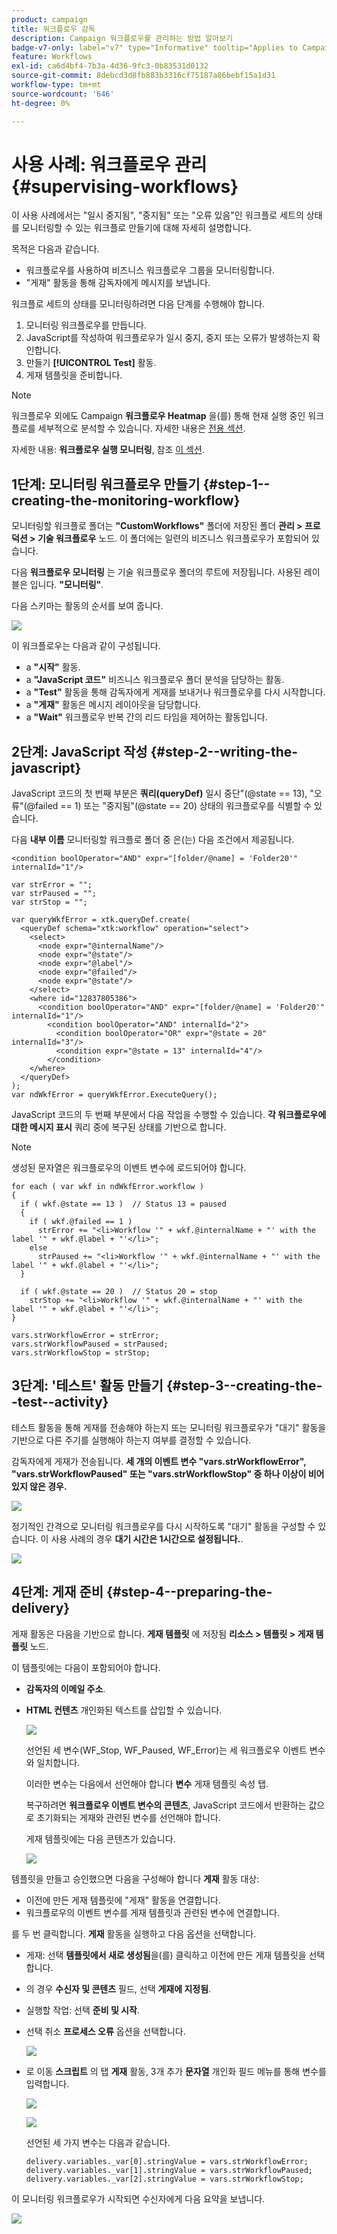 ```yaml
---
product: campaign
title: 워크플로우 감독
description: Campaign 워크플로우를 관리하는 방법 알아보기
badge-v7-only: label="v7" type="Informative" tooltip="Applies to Campaign Classic v7 only"
feature: Workflows
exl-id: ca6d4bf4-7b3a-4d36-9fc3-0b83531d0132
source-git-commit: 8debcd3d8fb883b3316cf75187a86bebf15a1d31
workflow-type: tm+mt
source-wordcount: '646'
ht-degree: 0%

---
```


# 사용 사례: 워크플로우 관리{#supervising-workflows}



이 사용 사례에서는 &quot;일시 중지됨&quot;, &quot;중지됨&quot; 또는 &quot;오류 있음&quot;인 워크플로 세트의 상태를 모니터링할 수 있는 워크플로 만들기에 대해 자세히 설명합니다.

목적은 다음과 같습니다.

* 워크플로우를 사용하여 비즈니스 워크플로우 그룹을 모니터링합니다.
* &quot;게재&quot; 활동을 통해 감독자에게 메시지를 보냅니다.

워크플로 세트의 상태를 모니터링하려면 다음 단계를 수행해야 합니다.

1. 모니터링 워크플로우를 만듭니다.
1. JavaScript를 작성하여 워크플로우가 일시 중지, 중지 또는 오류가 발생하는지 확인합니다.
1. 만들기 **[!UICONTROL Test]** 활동.
1. 게재 템플릿을 준비합니다.

>[!NOTE]
>
>워크플로우 외에도 Campaign **워크플로우 Heatmap** 을(를) 통해 현재 실행 중인 워크플로를 세부적으로 분석할 수 있습니다. 자세한 내용은 [전용 섹션](heatmap.md).
>
>자세한 내용: **워크플로우 실행 모니터링**, 참조 [이 섹션](monitoring-workflow-execution.md).

## 1단계: 모니터링 워크플로우 만들기 {#step-1--creating-the-monitoring-workflow}

모니터링할 워크플로 폴더는 **&quot;CustomWorkflows&quot;** 폴더에 저장된 폴더 **관리 > 프로덕션 > 기술 워크플로우** 노드. 이 폴더에는 일련의 비즈니스 워크플로우가 포함되어 있습니다.

다음 **워크플로우 모니터링** 는 기술 워크플로우 폴더의 루트에 저장됩니다. 사용된 레이블은 입니다. **&quot;모니터링&quot;**.

다음 스키마는 활동의 순서를 보여 줍니다.

![](assets/uc_monitoring_workflow_overview.png)

이 워크플로우는 다음과 같이 구성됩니다.

* a **&quot;시작&quot;** 활동.
* a **&quot;JavaScript 코드&quot;** 비즈니스 워크플로우 폴더 분석을 담당하는 활동.
* a **&quot;Test&quot;** 활동을 통해 감독자에게 게재를 보내거나 워크플로우를 다시 시작합니다.
* a **&quot;게재&quot;** 활동은 메시지 레이아웃을 담당합니다.
* a **&quot;Wait&quot;** 워크플로우 반복 간의 리드 타임을 제어하는 활동입니다.

## 2단계: JavaScript 작성 {#step-2--writing-the-javascript}

JavaScript 코드의 첫 번째 부분은 **쿼리(queryDef)** 일시 중단&quot;(@state == 13), &quot;오류&quot;(@failed == 1) 또는 &quot;중지됨&quot;(@state == 20) 상태의 워크플로우를 식별할 수 있습니다.

다음 **내부 이름** 모니터링할 워크플로 폴더 중 은(는) 다음 조건에서 제공됩니다.

```
<condition boolOperator="AND" expr="[folder/@name] = 'Folder20'" internalId="1"/>
```

```
var strError = "";
var strPaused = "";
var strStop = "";

var queryWkfError = xtk.queryDef.create(
  <queryDef schema="xtk:workflow" operation="select">
    <select>
      <node expr="@internalName"/>
      <node expr="@state"/>
      <node expr="@label"/>
      <node expr="@failed"/>
      <node expr="@state"/>   
    </select>
    <where id="12837805386">
      <condition boolOperator="AND" expr="[folder/@name] = 'Folder20'" internalId="1"/>
        <condition boolOperator="AND" internalId="2">
          <condition boolOperator="OR" expr="@state = 20" internalId="3"/>
          <condition expr="@state = 13" internalId="4"/>
        </condition>  
    </where>
  </queryDef>
);
var ndWkfError = queryWkfError.ExecuteQuery(); 
```

JavaScript 코드의 두 번째 부분에서 다음 작업을 수행할 수 있습니다. **각 워크플로우에 대한 메시지 표시** 쿼리 중에 복구된 상태를 기반으로 합니다.

>[!NOTE]
>
>생성된 문자열은 워크플로우의 이벤트 변수에 로드되어야 합니다.

```
for each ( var wkf in ndWkfError.workflow ) 
{
  if ( wkf.@state == 13 )  // Status 13 = paused
  {
    if ( wkf.@failed == 1 )
      strError += "<li>Workflow '" + wkf.@internalName + "' with the label '" + wkf.@label + "'</li>";
    else
      strPaused += "<li>Workflow '" + wkf.@internalName + "' with the label '" + wkf.@label + "'</li>";
  }
  
  if ( wkf.@state == 20 )  // Status 20 = stop
    strStop += "<li>Workflow '" + wkf.@internalName + "' with the label '" + wkf.@label + "'</li>";
}

vars.strWorkflowError = strError;
vars.strWorkflowPaused = strPaused;
vars.strWorkflowStop = strStop;
```

## 3단계: &#39;테스트&#39; 활동 만들기 {#step-3--creating-the--test--activity}

테스트 활동을 통해 게재를 전송해야 하는지 또는 모니터링 워크플로우가 &quot;대기&quot; 활동을 기반으로 다른 주기를 실행해야 하는지 여부를 결정할 수 있습니다.

감독자에게 게재가 전송됩니다. **세 개의 이벤트 변수 &quot;vars.strWorkflowError&quot;, &quot;vars.strWorkflowPaused&quot; 또는 &quot;vars.strWorkflowStop&quot; 중 하나 이상이 비어 있지 않은 경우.**

![](assets/uc_monitoring_workflow_test.png)

정기적인 간격으로 모니터링 워크플로우를 다시 시작하도록 &quot;대기&quot; 활동을 구성할 수 있습니다. 이 사용 사례의 경우 **대기 시간은 1시간으로 설정됩니다.**.

![](assets/uc_monitoring_workflow_attente.png)

## 4단계: 게재 준비 {#step-4--preparing-the-delivery}

게재 활동은 다음을 기반으로 합니다. **게재 템플릿** 에 저장됨 **리소스 > 템플릿 > 게재 템플릿** 노드.

이 템플릿에는 다음이 포함되어야 합니다.

* **감독자의 이메일 주소**.
* **HTML 컨텐츠** 개인화된 텍스트를 삽입할 수 있습니다.

   ![](assets/uc_monitoring_workflow_variables_diffusion.png)

   선언된 세 변수(WF_Stop, WF_Paused, WF_Error)는 세 워크플로우 이벤트 변수와 일치합니다.

   이러한 변수는 다음에서 선언해야 합니다 **변수** 게재 템플릿 속성 탭.

   복구하려면 **워크플로우 이벤트 변수의 콘텐츠**, JavaScript 코드에서 반환하는 값으로 초기화되는 게재와 관련된 변수를 선언해야 합니다.

   게재 템플릿에는 다음 콘텐츠가 있습니다.

   ![](assets/uc_monitoring_workflow_model_diffusion.png)

템플릿을 만들고 승인했으면 다음을 구성해야 합니다 **게재** 활동 대상:

* 이전에 만든 게재 템플릿에 &quot;게재&quot; 활동을 연결합니다.
* 워크플로우의 이벤트 변수를 게재 템플릿과 관련된 변수에 연결합니다.

를 두 번 클릭합니다. **게재** 활동을 실행하고 다음 옵션을 선택합니다.

* 게재: 선택 **템플릿에서 새로 생성됨**&#x200B;을(를) 클릭하고 이전에 만든 게재 템플릿을 선택합니다.
* 의 경우 **수신자 및 콘텐츠** 필드, 선택 **게재에 지정됨**.
* 실행할 작업: 선택 **준비 및 시작**.
* 선택 취소 **프로세스 오류** 옵션을 선택합니다.

   ![](assets/uc_monitoring_workflow_optionmodel.png)

* 로 이동 **스크립트** 의 탭 **게재** 활동, 3개 추가 **문자열** 개인화 필드 메뉴를 통해 변수를 입력합니다.

   ![](assets/uc_monitoring_workflow_selectlinkvariables.png)

   ![](assets/uc_monitoring_workflow_linkvariables.png)

   선언된 세 가지 변수는 다음과 같습니다.

   ```
   delivery.variables._var[0].stringValue = vars.strWorkflowError;
   delivery.variables._var[1].stringValue = vars.strWorkflowPaused;
   delivery.variables._var[2].stringValue = vars.strWorkflowStop; 
   ```

이 모니터링 워크플로우가 시작되면 수신자에게 다음 요약을 보냅니다.

![](assets/uc_monitoring_workflow_mailfinal.png)
